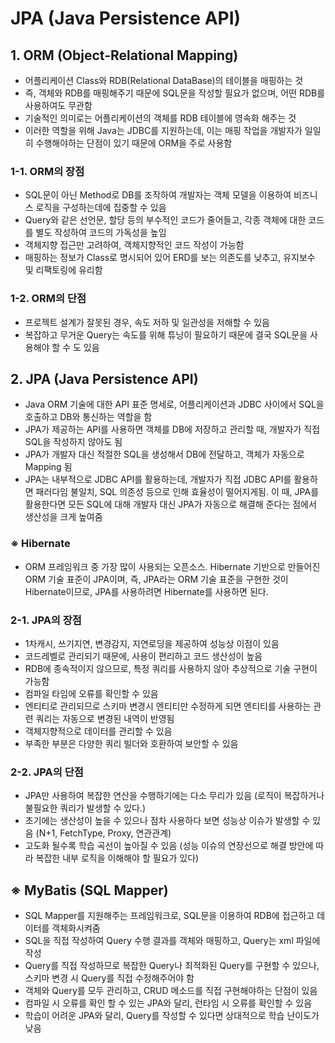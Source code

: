 # JPA (Java Persistence API)

## 1. ORM (Object-Relational Mapping)
- 어플리케이션 Class와 RDB(Relational DataBase)의 테이블을 매핑하는 것
- 즉, 객체와 RDB를 매핑해주기 때문에 SQL문을 작성할 필요가 없으며, 어떤 RDB를 사용하여도 무관함
- 기술적인 의미로는 어플리케이션의 객체를 RDB 테이블에 영속화 해주는 것
- 이러한 역할을 위해 Java는 JDBC를 지원하는데, 이는 매핑 작업을 개발자가 일일히 수행해야하는 단점이 있기 때문에 ORM을 주로 사용함
  
### 1-1. ORM의 장점
- SQL문이 아닌 Method로 DB를 조작하여 개발자는 객체 모델을 이용하여 비즈니스 로직을 구성하는데에 집중할 수 있음
- Query와 같은 선언문, 할당 등의 부수적인 코드가 줄어들고, 각종 객체에 대한 코드를 별도 작성하여 코드의 가독성을 높임
- 객체지향 접근만 고려하여, 객체지향적인 코드 작성이 가능함
- 매핑하는 정보가 Class로 명시되어 있어 ERD를 보는 의존도를 낮추고, 유지보수 및 리팩토링에 유리함

### 1-2. ORM의 단점
- 프로젝트 설계가 잘못된 경우, 속도 저하 및 일관성을 저해할 수 있음
- 복잡하고 무거운 Query는 속도를 위해 튜닝이 필요하기 때문에 결국 SQL문을 사용해야 할 수 도 있음

## 2. JPA (Java Persistence API)
- Java ORM 기술에 대한 API 표준 명세로, 어플리케이션과 JDBC 사이에서 SQL을 호출하고 DB와 통신하는 역할을 함
- JPA가 제공하는 API를 사용하면 객체를 DB에 저장하고 관리할 때, 개발자가 직접 SQL을 작성하지 않아도 됨
- JPA가 개발자 대신 적절한 SQL을 생성해서 DB에 전달하고, 객체가 자동으로 Mapping 됨
- JPA는 내부적으로 JDBC API를 활용하는데, 개발자가 직접 JDBC API를 활용하면 패러다임 불일치, SQL 의존성 등으로 인해 효율성이 떨어지게됨. 이 때, JPA를 활용한다면 모든 SQL에 대해 개발자 대신 JPA가 자동으로 해결해 준다는 점에서 생산성을 크게 높여줌

### ※ Hibernate
- ORM 프레임워크 중 가장 많이 사용되는 오픈소스. Hibernate 기반으로 만들어진 ORM 기술 표준이 JPA이며, 즉, JPA라는 ORM 기술 표준을 구현한 것이 Hibernate이므로, JPA를 사용하려면 Hibernate를 사용하면 된다.

### 2-1. JPA의 장점
- 1차캐시, 쓰기지연, 변경감지, 지연로딩을 제공하여 성능상 이점이 있음
- 코드레벨로 관리되기 때문에, 사용이 편리하고 코드 생산성이 높음
- RDB에 종속적이지 않으므로, 특정 쿼리를 사용하지 않아 추상적으로 기술 구현이 가능함
- 컴파일 타임에 오류를 확인할 수 있음
- 엔티티로 관리되므로 스키마 변경시 엔티티만 수정하게 되면 엔티티를 사용하는 관련 쿼리는 자동으로 변경된 내역이 반영됨
- 객체지향적으로 데이터를 관리할 수 있음
- 부족한 부분은 다양한 쿼리 빌더와 호환하여 보안할 수 있음

### 2-2. JPA의 단점
- JPA만 사용하여 복잡한 연산을 수행하기에는 다소 무리가 있음 (로직이 복잡하거나 불필요한 쿼리가 발생할 수 있다.)
- 초기에는 생산성이 높을 수 있으나 점차 사용하다 보면 성능상 이슈가 발생할 수 있음 (N+1, FetchType, Proxy, 연관관계)
- 고도화 될수록 학습 곡선이 높아질 수 있음 (성능 이슈의 연장선으로 해결 방안에 따라 복잡한 내부 로직을 이해해야 할 필요가 있다)

## ※ MyBatis (SQL Mapper)
- SQL Mapper를 지원해주는 프레임워크로, SQL문을 이용하여 RDB에 접근하고 데이터를 객체화시켜줌
- SQL을 직접 작성하여 Query 수행 결과를 객체와 매핑하고, Query는 xml 파일에 작성
- Query를 직접 작성하므로 복잡한 Query나 최적화된 Query를 구현할 수 있으나, 스키마 변경 시 Query를 직접 수정해주어야 함
- 객체와 Query를 모두 관리하고, CRUD 메소드를 직접 구현해야하는 단점이 있음
- 컴파일 시 오류를 확인 할 수 있는 JPA와 달리, 런타임 시 오류를 확인할 수 있음
- 학습이 어려운 JPA와 달리, Query를 작성할 수 있다면 상대적으로 학습 난이도가 낮음